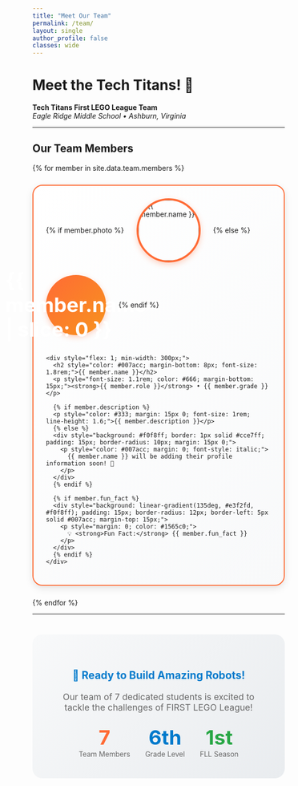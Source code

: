 ```yaml
---
title: "Meet Our Team"
permalink: /team/
layout: single
author_profile: false
classes: wide
---
```


# Meet the Tech Titans! 🧱

**Tech Titans First LEGO League Team**  
*Eagle Ridge Middle School • Ashburn, Virginia*

---

## Our Team Members

{% for member in site.data.team.members %}
<div style="border: 2px solid #ff6b35; border-radius: 20px; padding: 25px; margin: 25px 0; background: linear-gradient(135deg, #ffffff, #f8f9fa); box-shadow: 0 5px 15px rgba(0,0,0,0.1); transition: transform 0.3s ease;">
  
  <div style="display: flex; align-items: center; gap: 25px; flex-wrap: wrap;">
    {% if member.photo %}
    <img src="{{ member.photo }}" alt="{{ member.name }}" style="width: 120px; height: 120px; border-radius: 50%; border: 4px solid #ff6b35; object-fit: cover; box-shadow: 0 4px 12px rgba(255, 107, 53, 0.3);">
    {% else %}
    <div style="width: 120px; height: 120px; border-radius: 50%; background: linear-gradient(135deg, #ff6b35, #f7931e); display: flex; align-items: center; justify-content: center; color: white; font-size: 2.5rem; font-weight: bold; box-shadow: 0 4px 12px rgba(255, 107, 53, 0.3);">
      {{ member.name | slice: 0 }}
    </div>
    {% endif %}
    
    <div style="flex: 1; min-width: 300px;">
      <h2 style="color: #007acc; margin-bottom: 8px; font-size: 1.8rem;">{{ member.name }}</h2>
      <p style="font-size: 1.1rem; color: #666; margin-bottom: 15px;"><strong>{{ member.role }}</strong> • {{ member.grade }}</p>
      
      {% if member.description %}
      <p style="color: #333; margin: 15px 0; font-size: 1rem; line-height: 1.6;">{{ member.description }}</p>
      {% else %}
      <div style="background: #f0f8ff; border: 1px solid #cce7ff; padding: 15px; border-radius: 10px; margin: 15px 0;">
        <p style="color: #007acc; margin: 0; font-style: italic;">
          {{ member.name }} will be adding their profile information soon! 🚀
        </p>
      </div>
      {% endif %}
      
      {% if member.fun_fact %}
      <div style="background: linear-gradient(135deg, #e3f2fd, #f0f8ff); padding: 15px; border-radius: 12px; border-left: 5px solid #007acc; margin-top: 15px;">
        <p style="margin: 0; color: #1565c0;">
          💡 <strong>Fun Fact:</strong> {{ member.fun_fact }}
        </p>
      </div>
      {% endif %}
    </div>
  </div>
</div>
{% endfor %}

---

<div style="text-align: center; background: linear-gradient(135deg, #f8f9fa, #e9ecef); padding: 40px; border-radius: 20px; margin: 40px 0;">
  <h2 style="color: #007acc; margin-bottom: 20px;">🎯 Ready to Build Amazing Robots!</h2>
  <p style="font-size: 1.1rem; color: #666; margin-bottom: 25px;">
    Our team of 7 dedicated students is excited to tackle the challenges of FIRST LEGO League!
  </p>
  <div style="display: flex; justify-content: center; gap: 30px; flex-wrap: wrap; margin-top: 25px;">
    <div style="text-align: center;">
      <div style="font-size: 2.5rem; color: #ff6b35; font-weight: bold;">7</div>
      <div style="color: #666;">Team Members</div>
    </div>
    <div style="text-align: center;">
      <div style="font-size: 2.5rem; color: #007acc; font-weight: bold;">6th</div>
      <div style="color: #666;">Grade Level</div>
    </div>
    <div style="text-align: center;">
      <div style="font-size: 2.5rem; color: #28a745; font-weight: bold;">1st</div>
      <div style="color: #666;">FLL Season</div>
    </div>
  </div>
</div>
